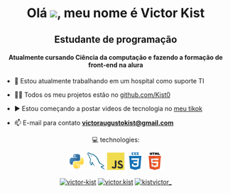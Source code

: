 <h1 align="center">Olá <a href="https://www.linkedin.com/in/victor-kist/"><img src="https://raw.githubusercontent.com/kaueMarques/kaueMarques/master/hi.gif" width="30px"></a>, meu nome é Victor Kist</h1>
<h2 align="center">Estudante de programação</h3>
<h4 align="center">Atualmente cursando Ciência da computação e fazendo a formação de front-end na alura</h4>

- 🔭 Estou atualmente trabalhando em um hospital como suporte TI

- 👨‍💻 Todos os meu projetos estão no [github.com/Kist0](https://github.com/Kist0?tab=repositories)

- ▶️ Estou começando a postar videos de tecnologia no [meu tikok](https://www.tiktok.com/@kistvictor_?lang=pt-BR&is_copy_url=1&is_from_webapp=v2)

- 📫 E-mail para contato **victoraugustokist@gmail.com**

<p align="center">
💻 technologies:
</p>
<p align="center">
<a href="https://github.com/Kist0/Genius" target="blank"><img src="https://raw.githubusercontent.com/devicons/devicon/2809b567852a4648062a2d3e7c1c531367458c0b/icons/python/python-original.svg" alt="python icon" height="40" width="40" /></a>
<img src="https://github.com/devicons/devicon/blob/master/icons/mysql/mysql-plain.svg" alt="MySQL icon" width="40" height="40"/>
<img src="https://raw.githubusercontent.com/devicons/devicon/2809b567852a4648062a2d3e7c1c531367458c0b/icons/javascript/javascript-original.svg" alt="javascript icon" width="40" height="40"/>
<img src="https://raw.githubusercontent.com/devicons/devicon/master/icons/css3/css3-plain-wordmark.svg" alt="css3 icon"  width="40" height="40"/>
<img src="https://raw.githubusercontent.com/devicons/devicon/master/icons/html5/html5-original-wordmark.svg" alt="html5 icon"  width="40" height="40"/>
</p>

<p align="center">
<a href="https://www.linkedin.com/in/victor-kist/" target="blank"><img align="center" src="https://cdn.jsdelivr.net/npm/simple-icons@3.0.1/icons/linkedin.svg" alt="victor-kist" height="20" width="20" /></a>
<a href="https://www.facebook.com/victor.kist" target="blank"><img align="center" src="https://cdn.jsdelivr.net/npm/simple-icons@3.0.1/icons/facebook.svg" alt="victor.kist" height="20" width="20" /></a>
<a href="https://www.instagram.com/kistvictor_/" target="blank"><img align="center" src="https://cdn.jsdelivr.net/npm/simple-icons@3.0.1/icons/instagram.svg" alt="kistvictor_" height="20" width="20" /></a>
</p>

<!--
**Kist0/Kist0** is a ✨ _special_ ✨ repository because its `README.md` (this file) appears on your GitHub profile.

Here are some ideas to get you started:

- 🔭 I’m currently working on ...
- 🌱 I’m currently learning ...
- 👯 I’m looking to collaborate on ...
- 🤔 I’m looking for help with ...
- 💬 Ask me about ...
- 📫 How to reach me: ...
- 😄 Pronouns: ...
- ⚡ Fun fact: ...
-->

